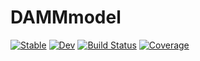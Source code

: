 # DAMMmodel

[![Stable](https://img.shields.io/badge/docs-stable-blue.svg)](https://AlexisRenchon.github.io/DAMMmodel.jl/stable)
[![Dev](https://img.shields.io/badge/docs-dev-blue.svg)](https://AlexisRenchon.github.io/DAMMmodel.jl/dev)
[![Build Status](https://github.com/AlexisRenchon/DAMMmodel.jl/workflows/CI/badge.svg)](https://github.com/AlexisRenchon/DAMMmodel.jl/actions)
[![Coverage](https://codecov.io/gh/AlexisRenchon/DAMMmodel.jl/branch/master/graph/badge.svg)](https://codecov.io/gh/AlexisRenchon/DAMMmodel.jl)
